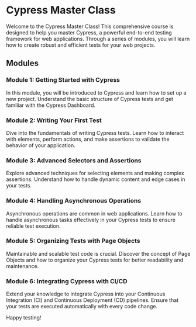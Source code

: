 # Cypress Master Class

Welcome to the Cypress Master Class! This comprehensive course is designed to help you master Cypress, a powerful end-to-end testing framework for web applications. Through a series of modules, you will learn how to create robust and efficient tests for your web projects.

## Modules

### Module 1: Getting Started with Cypress

In this module, you will be introduced to Cypress and learn how to set up a new project. Understand the basic structure of Cypress tests and get familiar with the Cypress Dashboard.

### Module 2: Writing Your First Test

Dive into the fundamentals of writing Cypress tests. Learn how to interact with elements, perform actions, and make assertions to validate the behavior of your application.

### Module 3: Advanced Selectors and Assertions

Explore advanced techniques for selecting elements and making complex assertions. Understand how to handle dynamic content and edge cases in your tests.

### Module 4: Handling Asynchronous Operations

Asynchronous operations are common in web applications. Learn how to handle asynchronous tasks effectively in your Cypress tests to ensure reliable test execution.

### Module 5: Organizing Tests with Page Objects

Maintainable and scalable test code is crucial. Discover the concept of Page Objects and how to organize your Cypress tests for better readability and maintenance.

### Module 6: Integrating Cypress with CI/CD

Extend your knowledge to integrate Cypress into your Continuous Integration (CI) and Continuous Deployment (CD) pipelines. Ensure that your tests are executed automatically with every code change.

Happy testing!

